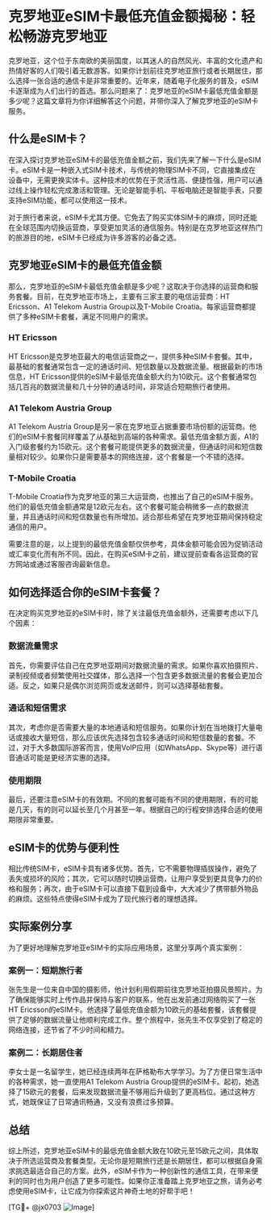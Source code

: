 # 克罗地亚eSIM卡最低充值金额揭秘：轻松畅游克罗地亚

克罗地亚，这个位于东南欧的美丽国度，以其迷人的自然风光、丰富的文化遗产和热情好客的人们吸引着无数游客。如果你计划前往克罗地亚旅行或者长期居住，那么选择一张合适的通信卡是非常重要的。近年来，随着电子化服务的普及，eSIM卡逐渐成为人们出行的首选。那么问题来了：克罗地亚的eSIM卡最低充值金额是多少呢？这篇文章将为你详细解答这个问题，并带你深入了解克罗地亚的eSIM卡服务。

## 什么是eSIM卡？

在深入探讨克罗地亚eSIM卡的最低充值金额之前，我们先来了解一下什么是eSIM卡。eSIM卡是一种嵌入式SIM卡技术，与传统的物理SIM卡不同，它直接集成在设备中，无需更换实体卡。这种技术的优势在于灵活性高、便捷性强，用户可以通过线上操作轻松完成激活和管理。无论是智能手机、平板电脑还是智能手表，只要支持eSIM功能，都可以使用这一技术。

对于旅行者来说，eSIM卡尤其方便。它免去了购买实体SIM卡的麻烦，同时还能在全球范围内切换运营商，享受更加灵活的通信服务。特别是在克罗地亚这样热门的旅游目的地，eSIM卡已经成为许多游客的必备之选。

## 克罗地亚eSIM卡的最低充值金额

那么，克罗地亚的eSIM卡最低充值金额是多少呢？这取决于你选择的运营商和服务套餐。目前，在克罗地亚市场上，主要有三家主要的电信运营商：HT Ericsson、A1 Telekom Austria Group以及T-Mobile Croatia。每家运营商都提供了多种eSIM卡套餐，满足不同用户的需求。

### HT Ericsson

HT Ericsson是克罗地亚最大的电信运营商之一，提供多种eSIM卡套餐。其中，最基础的套餐通常包含一定的通话时间、短信数量以及数据流量。根据最新的市场信息，HT Ericsson提供的eSIM卡最低充值金额大约为10欧元。这个套餐通常包括几百兆的数据流量和几十分钟的通话时间，非常适合短期旅行者使用。

### A1 Telekom Austria Group

A1 Telekom Austria Group是另一家在克罗地亚占据重要市场份额的运营商。他们的eSIM卡套餐同样覆盖了从基础到高端的各种需求。最低充值金额方面，A1的入门级套餐约为15欧元。这个套餐可能提供更多的数据流量，但通话时间和短信数量相对较少。如果你只是需要基本的网络连接，这个套餐是一个不错的选择。

### T-Mobile Croatia

T-Mobile Croatia作为克罗地亚的第三大运营商，也推出了自己的eSIM卡服务。他们的最低充值金额通常是12欧元左右。这个套餐可能会稍微多一点的数据流量，并且通话时间和短信数量也有所增加。适合那些希望在克罗地亚期间保持稳定通信的用户。

需要注意的是，以上提到的最低充值金额仅供参考，具体金额可能会因为促销活动或汇率变化而有所不同。因此，在购买eSIM卡之前，建议提前查看各运营商的官方网站或通过客服咨询最新信息。

## 如何选择适合你的eSIM卡套餐？

在决定购买克罗地亚的eSIM卡时，除了关注最低充值金额外，还需要考虑以下几个因素：

### 数据流量需求

首先，你需要评估自己在克罗地亚期间对数据流量的需求。如果你喜欢拍摄照片、录制视频或者频繁使用社交媒体，那么选择一个包含更多数据流量的套餐会更加合适。反之，如果只是偶尔浏览网页或发送邮件，则可以选择基础套餐。

### 通话和短信需求

其次，考虑你是否需要大量的本地通话和短信服务。如果你计划在当地拨打大量电话或接收大量短信，那么应该优先选择包含较多通话时间和短信数量的套餐。不过，对于大多数国际游客而言，使用VoIP应用（如WhatsApp、Skype等）进行语音通话可能是更经济实惠的选择。

### 使用期限

最后，还要注意eSIM卡的有效期。不同的套餐可能有不同的使用期限，有的可能是几天，有的则可以延长至几个月甚至一年。根据自己的行程安排选择合适的使用期限非常重要。

## eSIM卡的优势与便利性

相比传统SIM卡，eSIM卡具有诸多优势。首先，它不需要物理插拔操作，避免了丢失或损坏的风险；其次，它可以随时切换运营商，让用户享受到更具竞争力的价格和服务；再次，由于eSIM卡可以直接下载到设备中，大大减少了携带额外物品的麻烦。这些特点使得eSIM卡成为了现代旅行者的理想选择。

## 实际案例分享

为了更好地理解克罗地亚eSIM卡的实际应用场景，这里分享两个真实案例：

### 案例一：短期旅行者

张先生是一位来自中国的摄影师，他计划利用假期前往克罗地亚拍摄风景照片。为了确保能够实时上传作品并保持与客户的联系，他在出发前通过网络购买了一张HT Ericsson的eSIM卡。他选择了最低充值金额为10欧元的基础套餐，该套餐提供了足够的数据流量让他顺利完成工作。整个旅程中，张先生不仅享受到了稳定的网络连接，还节省了不少时间和精力。

### 案例二：长期居住者

李女士是一名留学生，她已经连续两年在萨格勒布大学学习。为了方便日常生活中的各种需求，她一直使用A1 Telekom Austria Group提供的eSIM卡。起初，她选择了15欧元的套餐，后来发现数据流量不够用后升级到了更高档位。通过这种方式，她既保证了日常通讯畅通，又没有浪费过多预算。

## 总结

综上所述，克罗地亚eSIM卡的最低充值金额大致在10欧元至15欧元之间，具体取决于所选运营商及套餐类型。无论你是短期旅行还是长期居住，都可以根据自身需求挑选最适合自己的方案。此外，eSIM卡作为一种创新性的通信工具，在带来便利的同时也为用户创造了更多可能性。如果你正准备踏上克罗地亚之旅，请务必考虑使用eSIM卡，让它成为你探索这片神奇土地的好帮手吧！

[TG💪+ @jx0703 ![Image](https://github.com/user-attachments/assets/dbca1d08-cadb-493c-b0ec-ad6f7a83f270)]